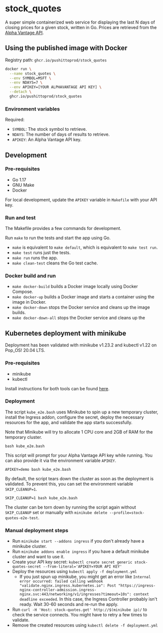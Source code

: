 stock_quotes
============

A super simple containerized web service for displaying the last N days of
closing prices for a given stock, written in Go. Prices are retrieved from the
[Alpha Vantage API](https://www.alphavantage.co).

Using the published image with Docker
-------------------------------------

Registry path: `ghcr.io/pushittoprod/stock_quotes`

```sh
docker run \
  --name stock_quotes \
  --env SYMBOL=MSFT \
  --env NDAYS=7 \
  --env APIKEY=[YOUR ALPHAVANTAGE API KEY] \
  --detach \
  ghcr.io/pushittoprod/stock_quotes
```

### Environment variables

Required:

* `SYMBOL`: The stock symbol to retrieve.
* `NDAYS`: The number of days of results to retrieve.
* `APIKEY`: An Alpha Vantage API key.

Development
-----------

### Pre-requisites

* Go 1.17
* GNU Make
* Docker

For local development, update the `APIKEY` variable in `Makefile` with your API
key.

### Run and test

The Makefile provides a few commands for development.

Run `make` to run the tests and start the app using Go. 

* `make` is equivalent to `make default`, which is equivalent to `make test run`.
* `make test` runs just the tests.
* `make run` runs the app.
* `make clean-test` cleans the Go test cache.


### Docker build and run

* `make docker-build` builds a Docker image locally using Docker Compose.
* `make docker-up` builds a Docker image and starts a container using the image in
  Docker.
* `make docker-down` stops the Docker service and cleans up the image builds.
* `make docker-down-all` stops the Docker service and cleans up the 

Kubernetes deployment with minikube
-----------------------------------

Deployment has been validated with minikube v1.23.2 and kubectl v1.22 on Pop_OS!
20.04 LTS.

### Pre-requisites

- minikube
- kubectl

Install instructions for both tools can be found [here](https://kubernetes.io/docs/tasks/tools/).

### Deployment

The script `kube_e2e.bash` uses Minikube to spin up a new temporary cluster,
install the Ingress addon, configure the secret, deploy the necessary resources
for the app, and validate the app starts successfully.

Note that Minikube will try to allocate 1 CPU core and 2GB of RAM for the
temporary cluster.

```
bash kube_e2e.bash
```

This script will prompt for your Alpha Vantage API key while running. You can
also provide it via the environment variable `APIKEY`.

```
APIKEY=demo bash kube_e2e.bash
```

By default, the script tears down the cluster as soon as the deployment is
validated. To prevent this, you can set the environment variable
`SKIP_CLEANUP=1`.

```
SKIP_CLEANUP=1 bash kube_e2e.bash
```

The cluster can be torn down by running the script again without `SKIP_CLEANUP`
set or manually with `minikube delete --profile=stock-quotes-e2e-test`.

### Manual deployment steps

- Run `minikube start --addons ingress` if you don't already have a minikube cluster.
- Run `minikube addons enable ingress` if you have a default minikube cluster and want to use it.
- Create your API key secret: `kubectl create secret generic stock-quotes-secret --from-literal='APIKEY=YOUR API KEY'`
- Deploy the resources using `kubectl apply -f deployment.yml`
  - If you just spun up minikube, you might get an error like `Internal error occurred: failed calling webhook "validate.nginx.ingress.kubernetes.io": Post "https://ingress-nginx-controller-admission.ingress-nginx.svc:443/networking/v1/ingresses?timeout=10s": context deadline exceeded`. In this case, the Ingress Controller probably isn't ready. Wait 30-60 seconds and re-run the apply.
- Run `curl -H 'Host: stock-quotes.get' http://$(minikube ip)/` to check the service connects. You might have to retry a few times to validate.
- Remove the created resources using `kubectl delete -f deployment.yml`